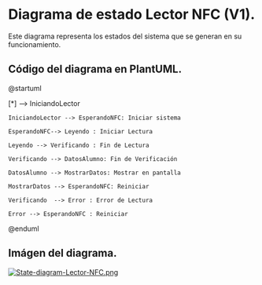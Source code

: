 # **Diagrama de estado Lector NFC (V1).**

Este diagrama representa los estados del sistema que se generan en su funcionamiento.

## Código del diagrama en PlantUML.

@startuml

[*] --> IniciandoLector

    IniciandoLector --> EsperandoNFC: Iniciar sistema 

    EsperandoNFC--> Leyendo : Iniciar Lectura

    Leyendo --> Verificando : Fin de Lectura

    Verificando --> DatosAlumno: Fin de Verificación

    DatosAlumno --> MostrarDatos: Mostrar en pantalla
    
    MostrarDatos --> EsperandoNFC: Reiniciar

    Verificando  --> Error : Error de Lectura

    Error --> EsperandoNFC : Reiniciar

@enduml

## Imágen del diagrama.
[![State-diagram-Lector-NFC.png](https://i.postimg.cc/3RnYrs1K/State-diagram-Lector-NFC.png)](https://postimg.cc/XGGTQDth)
